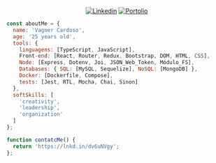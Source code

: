 <div align="center">
  <a href="https://www.linkedin.com/in/vagner-cardos-santos/" target="_blank" rel="external"><img src="https://img.shields.io/badge/LinkedIn-0077B5?style=for-the-badge&logo=linkedin&logoColor=white" alt="Linkedin"></a>
  <a href="https://portfolio-kadrak.up.railway.app/" target="_blank"><img src="https://img.shields.io/badge/Portfolio-%23000000.svg?style=for-the-badge&logo=firefox&logoColor=#FF7139" alt="Portolio"></a> 
</div>

```JavaScript
const aboutMe = {
  name: 'Vagner Cardoso',
  age: '25 years old',
  tools: {
    linguagens: [TypeScript, JavaScript],
    Front-end: [React, Router, Redux, Bootstrap, DOM, HTML, CSS],
    Node: [Express, Dotenv, Joi, JSON_Web_Token, Módulo_FS],
    Databases: { SQL: [MySQL, Sequelize], NoSQL: [MongoDB] },
    Docker: [Dockerfile, Compose],
    tests: [Jest, RTL, Mocha, Chai, Sinon]
  },
  softSkills: [
    'creativity',
    'leadership',
    'organization'
  ]
};

function contatcMe() {
  return 'https://lnkd.in/dv6uNVgy';
};
```
